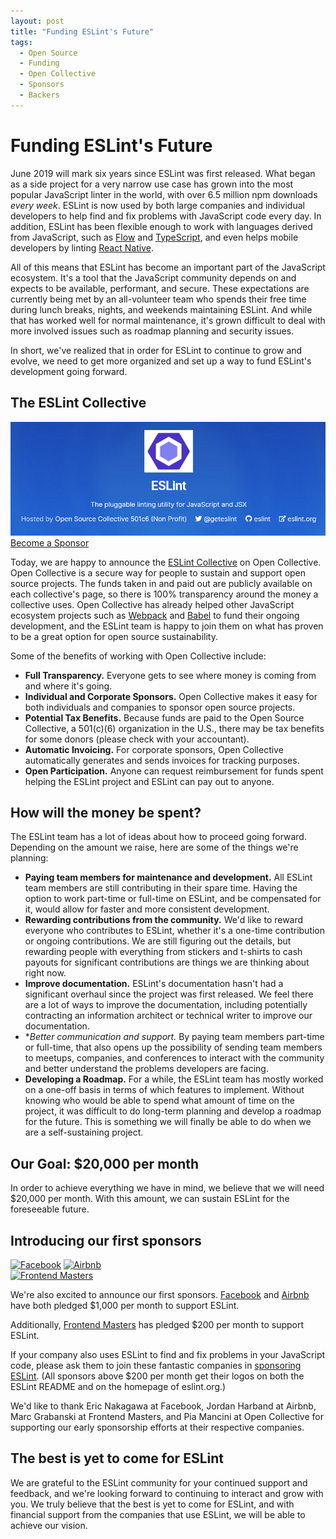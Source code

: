 ```yaml
---
layout: post
title: "Funding ESLint's Future"
tags:
  - Open Source
  - Funding
  - Open Collective
  - Sponsors
  - Backers
---
```


# Funding ESLint's Future

June 2019 will mark six years since ESLint was first released. What began as a side project for a very narrow use case has grown into the most popular JavaScript linter in the world, with over 6.5 million npm downloads *every week*. ESLint is now used by both large companies and individual developers to help find and fix problems with JavaScript code every day. In addition, ESLint has been flexible enough to work with languages derived from JavaScript, such as [Flow](https://www.npmjs.com/package/eslint-plugin-flowtype) and [TypeScript](https://typescript-eslint.io), and even helps mobile developers by linting [React Native](https://www.npmjs.com/package/eslint-plugin-react-native).

All of this means that ESLint has become an important part of the JavaScript ecosystem. It's a tool that the JavaScript community depends on and expects to be available, performant, and secure. These expectations are currently being met by an all-volunteer team who spends their free time during lunch breaks, nights, and weekends maintaining ESLint. And while that has worked well for normal maintenance, it's grown difficult to deal with more involved issues such as roadmap planning and security issues.

In short, we've realized that in order for ESLint to continue to grow and evolve, we need to get more organized and set up a way to fund ESLint's development going forward.

## The ESLint Collective

<p class="text-center"><a href="https://opencollective.com/eslint"><img src="/img/posts/eslint-collective.png" alt="ESLint Collective Logo" style="max-width: 100%"></a><br><a href="https://opencollective.com/eslint" class="btn btn-default">Become a Sponsor</a></p>

Today, we are happy to announce the [ESLint Collective](https://opencollective.com/eslint) on Open Collective. Open Collective is a secure way for people to sustain and support open source projects. The funds taken in and paid out are publicly available on each collective's page, so there is 100% transparency around the money a collective uses. Open Collective has already helped other JavaScript ecosystem projects such as [Webpack](https://opencollective.com/webpack) and [Babel](https://opencollective.com/babel) to fund their ongoing development, and the ESLint team is happy to join them on what has proven to be a great option for open source sustainability.

Some of the benefits of working with Open Collective include:

* **Full Transparency.** Everyone gets to see where money is coming from and where it's going.
* **Individual and Corporate Sponsors.** Open Collective makes it easy for both individuals and companies to sponsor open source projects.
* **Potential Tax Benefits.** Because funds are paid to the Open Source Collective, a 501(c)(6) organization in the U.S., there may be tax benefits for some donors (please check with your accountant).
* **Automatic Invoicing.** For corporate sponsors, Open Collective automatically generates and sends invoices for tracking purposes.
* **Open Participation.** Anyone can request reimbursement for funds spent helping the ESLint project and ESLint can pay out to anyone.

## How will the money be spent?

The ESLint team has a lot of ideas about how to proceed going forward. Depending on the amount we raise, here are some of the things we're planning:

* **Paying team members for maintenance and development.** All ESLint team members are still contributing in their spare time. Having the option to work part-time or full-time on ESLint, and be compensated for it, would allow for faster and more consistent development.
* **Rewarding contributions from the community.** We'd like to reward everyone who contributes to ESLint, whether it's a one-time contribution or ongoing contributions. We are still figuring out the details, but rewarding people with everything from stickers and t-shirts to cash payouts for significant contributions are things we are thinking about right now.
* **Improve documentation.** ESLint's documentation hasn't had a significant overhaul since the project was first released. We feel there are a lot of ways to improve the documentation, including potentially contracting an information architect or technical writer to improve our documentation.
* **Better communication and support.* By paying team members part-time or full-time, that also opens up the possibility of sending team members to meetups, companies, and conferences to interact with the community and better understand the problems developers are facing.
* **Developing a Roadmap.** For a while, the ESLint team has mostly worked on a one-off basis in terms of which features to implement. Without knowing who would be able to spend what amount of time on the project, it was difficult to do long-term planning and develop a roadmap for the future. This is something we will finally be able to do when we are a self-sustaining project.

## Our Goal: $20,000 per month

In order to achieve everything we have in mind, we believe that we will need $20,000 per month. With this amount, we can sustain ESLint for the foreseeable future.

## Introducing our first sponsors

<p class="text-center">
    <a href="https://facebook.com"><img src="/img/logos/facebook.png" alt="Facebook" height="96"></a>
    <a href="https://airbnb.com"><img src="/img/logos/airbnb.png" alt="Airbnb" height="96"></a><br>
    <a href="https://frontendmasters.com"><img src="https://static.frontendmasters.com/assets/fm/js/frontendmasters.0e71088726.svg" alt="Frontend Masters" height="32"></a>
</p>

We're also excited to announce our first sponsors. [Facebook](https://facebook.com) and [Airbnb](https://airbnb.com) have both pledged $1,000 per month to support ESLint.

Additionally, [Frontend Masters](https://frontendmasters.com) has pledged $200 per month to support ESLint.

If your company also uses ESLint to find and fix problems in your JavaScript code, please ask them to join these fantastic companies in [sponsoring ESLint](https://opencollective.com/eslint). (All sponsors above $200 per month get their logos on both the ESLint README and on the homepage of eslint.org.)

We'd like to thank Eric Nakagawa at Facebook, Jordan Harband at Airbnb, Marc Grabanski at Frontend Masters, and Pia Mancini at Open Collective for supporting our early sponsorship efforts at their respective companies.

## The best is yet to come for ESLint

We are grateful to the ESLint community for your continued support and feedback, and we're looking forward to continuing to interact and grow with you. We truly believe that the best is yet to come for ESLint, and with financial support from the companies that use ESLint, we will be able to achieve our vision.
